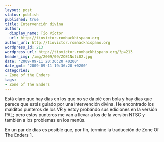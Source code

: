 ```yaml
---
layout: post
status: publish
published: true
title: Intervención divina
author:
  display_name: Tío Víctor
  url: http://tiovictor.romhackhispano.org
author_url: http://tiovictor.romhackhispano.org
wordpress_id: 213
wordpress_url: http://tiovictor.romhackhispano.org/?p=213
header_img: /img/2009/09/ZOE1Noti02.jpg
date: '2009-09-11 20:36:20 +0200'
date_gmt: '2009-09-11 19:36:20 +0200'
categories:
- Zone of the Enders
tags:
- Zone of The Enders
---
```

Está claro que hay días en los que no se da pié con bola y hay días que parece que estás guiado por una intervención divina. He encontrado los malditos punteros de los VR y estoy probándo sus ediciones en la versión PAL; pero estos punteros me van a llevar a los de la versión NTSC y también a los problemas en los menús.

En un par de días es posible que, por fin, termine la traducción de Zone Of The Enders 1.